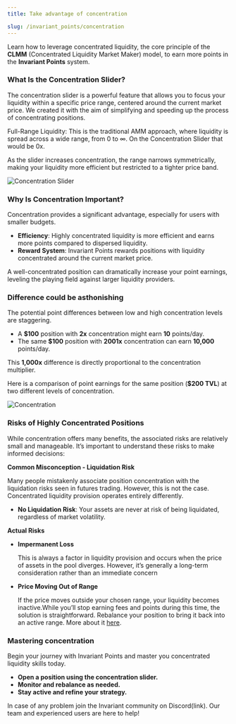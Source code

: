 ```yaml
---
title: Take advantage of concentration

slug: /invariant_points/concentration
---
```


Learn how to leverage concentrated liquidity, the core principle of the **CLMM** (Concentrated Liquidity Market Maker) model, to earn more points in the **Invariant Points** system.

### What Is the Concentration Slider?

The concentration slider is a powerful feature that allows you to focus your liquidity within a specific price range, centered around the current market price. We created it with the aim of simplifying and speeding up the process of concentrating positions.

Full-Range Liquidity: This is the traditional AMM approach, where liquidity is spread across a wide range, from 0 to ∞. On the Concentration Slider that would be 0x.

As the slider increases concentration, the range narrows symmetrically, making your liquidity more efficient but restricted to a tighter price band.

![Concentration Slider](/img/docs/app/invariant_points/concentration_slider.png)

### Why Is Concentration Important?

Concentration provides a significant advantage, especially for users with smaller budgets.

- **Efficiency**: Highly concentrated liquidity is more efficient and earns more points compared to dispersed liquidity.
- **Reward System**: Invariant Points rewards positions with liquidity concentrated around the current market price.

A well-concentrated position can dramatically increase your point earnings, leveling the playing field against larger liquidity providers.

### Difference could be asthonishing

The potential point differences between low and high concentration levels are staggering.

- A **$100** position with **2x** concentration might earn **10** points/day.
- The same **$100** position with **2001x** concentration can earn **10,000** points/day.

This **1,000x** difference is directly proportional to the concentration multiplier.

Here is a comparison of point earnings for the same position (**$200 TVL**) at two different levels of concentration.

![Concentration](/img/docs/app/invariant_points/concentration.png)

### Risks of Highly Concentrated Positions

While concentration offers many benefits, the associated risks are relatively small and manageable. It’s important to understand these risks to make informed decisions:

**Common Misconception - Liquidation Risk**

Many people mistakenly associate position concentration with the liquidation risks seen in futures trading. However, this is not the case. Concentrated liquidity provision operates entirely differently.

- **No Liquidation Risk**: Your assets are never at risk of being liquidated, regardless of market volatility.

**Actual Risks**

- **Impermanent Loss**

  This is always a factor in liquidity provision and occurs when the price of assets in the pool diverges. However, it’s generally a long-term consideration rather than an immediate concern

- **Price Moving Out of Range**

  If the price moves outside your chosen range, your liquidity becomes inactive.While you’ll stop earning fees and points during this time, the solution is straightforward. Rebalance your position to bring it back into an active range. More about it [here](/invariant_points/get_started).

### Mastering concentration

Begin your journey with Invariant Points and master you concentrated liquidity skills today.

- **Open a position using the concentration slider.**
- **Monitor and rebalance as needed.**
- **Stay active and refine your strategy.**

In case of any problem join the Invariant community on Discord(link). Our team and experienced users are here to help!
